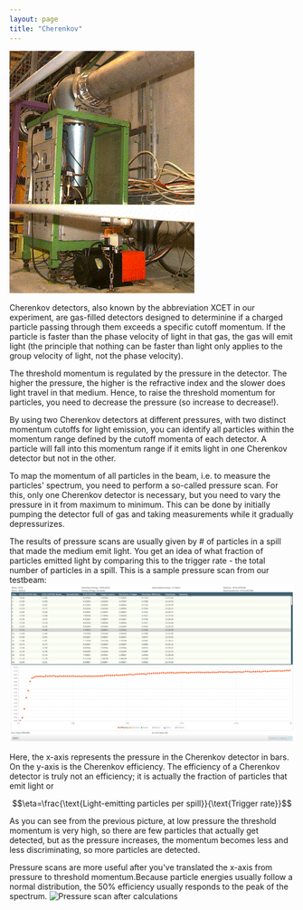 ```yaml
---
layout: page
title: "Cherenkov"
---
```

![Basic Cherenkov](/docs/assets/xcet.gif)

Cherenkov detectors, also known by the abbreviation XCET in our experiment, are gas-filled detectors designed to determinine if a charged particle passing through them exceeds a specific cutoff momentum. If the particle is faster than the phase velocity of light in that gas, the gas will emit light (the principle that nothing can be faster than light only applies to the group velocity of light, not the phase velocity).

The threshold momentum is regulated by the pressure in the detector. The higher the pressure, the higher is the refractive index and the slower does light travel in that medium. Hence, to raise the threshold momentum for particles, you need to decrease the pressure (so increase to decrease!).

By using two Cherenkov detectors at different pressures, with two distinct momentum cutoffs for light emission, you can identify all particles within the momentum range defined by the cutoff momenta of each detector. A particle will fall into this momentum range if it emits light in one Cherenkov detector but not in the other.

To map the momentum of all particles in the beam, i.e. to measure the particles' spectrum, you need to perform a so-called pressure scan. For this, only one Cherenkov detector is necessary, but you need to vary the pressure in it from maximum to minimum. This can be done by initially pumping the detector full of gas and taking measurements while it gradually depressurizes.

The results of pressure scans are usually given by # of particles in a spill that made the medium emit light. You get an idea of what fraction of particles emitted light by comparing this to the trigger rate - the total number of particles in a spill. This is a sample pressure scan from our testbeam:
![Pressure scan](/docs/assets/che.png)

Here, the x-axis represents the pressure in the Cherenkov detector in bars. On the y-axis is the Cherenkov efficiency.
The efficiency of a Cherenkov detector is truly not an efficiency; it is actually the fraction of particles that emit light or

$$\eta=\frac{\text{Light-emitting particles per spill}}{\text{Trigger rate}}$$

As you can see from the previous picture, at low pressure the threshold momentum is very high, so there are few particles that actually get detected, but as the pressure increases, the momentum becomes less and less discriminating, so more particles are detected.

Pressure scans are more useful after you've translated the x-axis from pressure to threshold momentum.Because particle energies usually follow a normal distribution, the 50% efficiency usually responds to the peak of the spectrum.
![Pressure scan after calculations](/saskiapoldmaa.github.io/docs/assets/pre.png)
